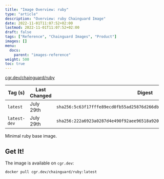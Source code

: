 ```yaml
---
title: "Image Overview: ruby"
type: "article"
description: "Overview: ruby Chainguard Image"
date: 2022-11-01T11:07:52+02:00
lastmod: 2022-11-01T11:07:52+02:00
draft: false
tags: ["Reference", "Chainguard Images", "Product"]
images: []
menu:
  docs:
    parent: "images-reference"
weight: 500
toc: true
---
```


[cgr.dev/chainguard/ruby](https://github.com/chainguard-images/images/tree/main/images/ruby)

| Tag (s)       | Last Changed | Digest                                                                    |
|---------------|--------------|---------------------------------------------------------------------------|
|  `latest`     | July 29th    | `sha256:5c63f17fffe89ecd0fb55ad25876d266db592d80172790ce21b95ad23457cef7` |
|  `latest-dev` | July 29th    | `sha256:222a6923a0287d4e490f92aee96518a9204a24ae4b02fb5a2aaa4013e17ea3e6` |



Minimal ruby base image.

## Get It!

The image is available on `cgr.dev`:

```
docker pull cgr.dev/chainguard/ruby:latest
```

